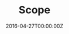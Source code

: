 ---
title: Scope
summary: GPU Microbenchmarking
tags:
- impact
- c3sr
date: 2016-04-27T00:00:00Z

# Optional external URL for project (replaces project detail page).
external_link: ""

image:
  caption: 
  focal_point: Smart

links:
- icon: github
  icon_pack: fab
  name: Scope
  url: https://github.com/c3sr/scope
- icon: github
  icon_pack: fab
  name: Comm|Scope
  url: https://github.com/c3sr/comm_scope
url_code: ""
url_pdf: ""
url_slides: ""
url_video: ""

# Slides (optional).
#   Associate this project with Markdown slides.
#   Simply enter your slide deck's filename without extension.
#   E.g. `slides = "example-slides"` references `content/slides/example-slides.md`.
#   Otherwise, set `slides = ""`.
slides: ""
---